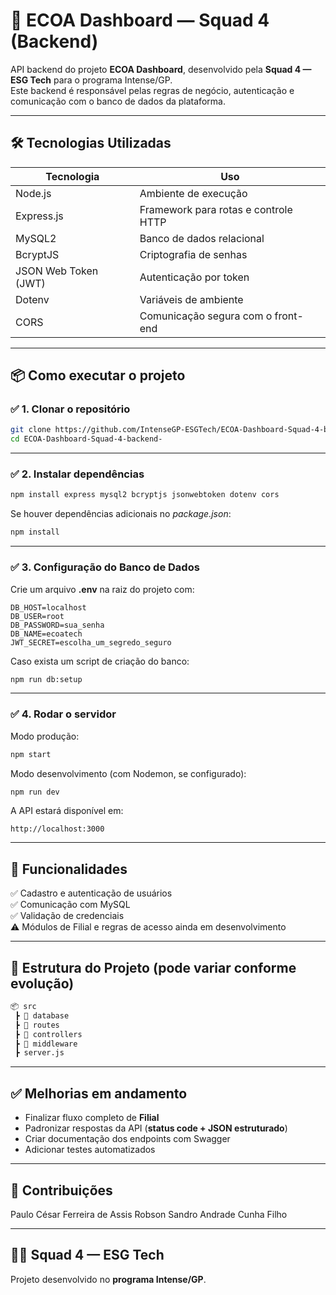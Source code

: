 # 🚀 ECOA Dashboard — Squad 4 (Backend)

API backend do projeto **ECOA Dashboard**, desenvolvido pela **Squad 4 — ESG Tech** para o programa Intense/GP.  
Este backend é responsável pelas regras de negócio, autenticação e comunicação com o banco de dados da plataforma.

---

## 🛠️ Tecnologias Utilizadas

| Tecnologia | Uso |
|-----------|----|
| Node.js | Ambiente de execução |
| Express.js | Framework para rotas e controle HTTP |
| MySQL2 | Banco de dados relacional |
| BcryptJS | Criptografia de senhas |
| JSON Web Token (JWT) | Autenticação por token |
| Dotenv | Variáveis de ambiente |
| CORS | Comunicação segura com o front-end |

---

## 📦 Como executar o projeto

### ✅ 1. Clonar o repositório

```bash
git clone https://github.com/IntenseGP-ESGTech/ECOA-Dashboard-Squad-4-backend-.git
cd ECOA-Dashboard-Squad-4-backend-
```

---

### ✅ 2. Instalar dependências

```bash
npm install express mysql2 bcryptjs jsonwebtoken dotenv cors
```

Se houver dependências adicionais no *package.json*:

```bash
npm install
```

---

### ✅ 3. Configuração do Banco de Dados

Crie um arquivo **.env** na raiz do projeto com:

```env
DB_HOST=localhost
DB_USER=root
DB_PASSWORD=sua_senha
DB_NAME=ecoatech
JWT_SECRET=escolha_um_segredo_seguro
```

Caso exista um script de criação do banco:

```bash
npm run db:setup
```

---

### ✅ 4. Rodar o servidor

Modo produção:

```bash
npm start
```

Modo desenvolvimento (com Nodemon, se configurado):

```bash
npm run dev
```

A API estará disponível em:

```
http://localhost:3000
```

---

## 📌 Funcionalidades

✅ Cadastro e autenticação de usuários  
✅ Comunicação com MySQL  
✅ Validação de credenciais  
⚠️ Módulos de Filial e regras de acesso ainda em desenvolvimento

---

## 📂 Estrutura do Projeto (pode variar conforme evolução)

```bash
📦 src
 ┣ 📂 database
 ┣ 📂 routes
 ┣ 📂 controllers
 ┣ 📂 middleware
 ┣ server.js
```

---

## ✅ Melhorias em andamento

- Finalizar fluxo completo de **Filial**
- Padronizar respostas da API (**status code + JSON estruturado**)
- Criar documentação dos endpoints com Swagger
- Adicionar testes automatizados

---

## 🤝 Contribuições

Paulo César Ferreira de Assis
Robson Sandro Andrade Cunha Filho

---

## 🧑‍💻 Squad 4 — ESG Tech

Projeto desenvolvido no **programa Intense/GP**.

